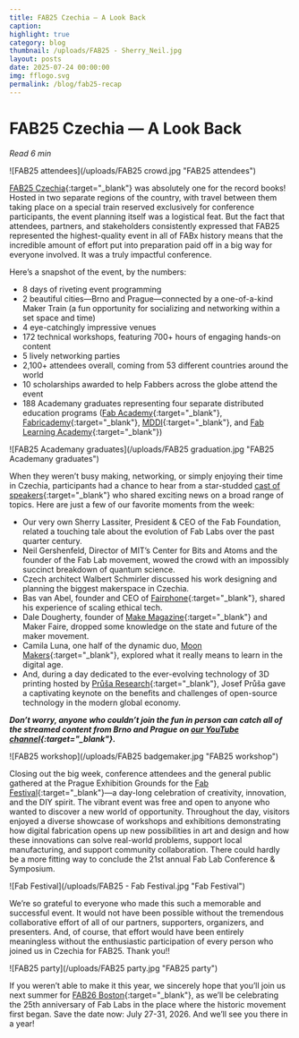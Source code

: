 ```yaml
---
title: FAB25 Czechia — A Look Back
caption: 
highlight: true
category: blog
thumbnail: /uploads/FAB25 - Sherry_Neil.jpg
layout: posts
date: 2025-07-24 00:00:00
img: fflogo.svg
permalink: /blog/fab25-recap
---
```


# FAB25 Czechia — A Look Back

*Read 6 min*

![FAB25 attendees](/uploads/FAB25 crowd.jpg "FAB25 attendees") 

[FAB25 Czechia](https://fab25.fabevent.org/){:target="_blank"} was absolutely one for the record books! Hosted in two separate regions of the country, with travel between them taking place on a special train reserved exclusively for conference participants, the event planning itself was a logistical feat. But the fact that attendees, partners, and stakeholders consistently expressed that FAB25 represented the highest-quality event in all of FABx history means that the incredible amount of effort put into preparation paid off in a big way for everyone involved. It was a truly impactful conference.  

Here’s a snapshot of the event, by the numbers:
- 8 days of riveting event programming
- 2 beautiful cities—Brno and Prague—connected by a one-of-a-kind Maker Train (a fun opportunity for socializing and networking within a set space and time)
- 4 eye-catchingly impressive venues
- 172 technical workshops, featuring 700+ hours of engaging hands-on content
- 5 lively networking parties
- 2,100+ attendees overall, coming from 53 different countries around the world
- 10 scholarships awarded to help Fabbers across the globe attend the event
- 188 Academany graduates representing four separate distributed education programs ([Fab Academy](https://fabacademy.org/){:target="_blank"}, [Fabricademy](https://textile-academy.org/){:target="_blank"}, [MDDI](https://fab.city/learning-programs/master-in-distributed-design-innovation/){:target="_blank"}, and [Fab Learning Academy](https://fla.academany.org/){:target="_blank"})

![FAB25 Academany graduates](/uploads/FAB25 graduation.jpg "FAB25 Academany graduates")

When they weren’t busy making, networking, or simply enjoying their time in Czechia, participants had a chance to hear from a star-studded [cast of speakers](https://fab25.fabevent.org/#speakers){:target="_blank"} who shared exciting news on a broad range of topics. Here are just a few of our favorite moments from the week:
- Our very own Sherry Lassiter, President & CEO of the Fab Foundation, related a touching tale about the evolution of Fab Labs over the past quarter century.
- Neil Gershenfeld, Director of MIT’s Center for Bits and Atoms and the founder of the Fab Lab movement, wowed the crowd with an impossibly succinct breakdown of quantum science.
- Czech architect Walbert Schmirler discussed his work designing and planning the biggest makerspace in Czechia.
- Bas van Abel, founder and CEO of [Fairphone](https://www.fairphone.com/nl){:target="_blank"}, shared his experience of scaling ethical tech.
- Dale Dougherty, founder of [Make Magazine](https://makezine.com/){:target="_blank"} and Maker Faire, dropped some knowledge on the state and future of the maker movement.
- Camila Luna, one half of the dynamic duo, [Moon Makers](https://moonmakers.org/){:target="_blank"}, explored what it really means to learn in the digital age.
- And, during a day dedicated to the ever-evolving technology of 3D printing hosted by [Průša Research](https://www.prusa3d.com/cs/){:target="_blank"}, Josef Průša gave a captivating keynote on the benefits and challenges of open-source technology in the modern global economy.

***Don’t worry, anyone who couldn’t join the fun in person can catch all of the streamed content from Brno and Prague on [our YouTube channel](https://www.youtube.com/playlist?list=PLLgC0nB1k-MOLRdso28eTYuO3BMxYIBMf){:target="_blank"}.***

![FAB25 workshop](/uploads/FAB25 badgemaker.jpg "FAB25 workshop")

Closing out the big week, conference attendees and the general public gathered at the Prague Exhibition Grounds for the [Fab Festival](https://fabfestival.cz/){:target="_blank"}—a day-long celebration of creativity, innovation, and the DIY spirit. The vibrant event was free and open to anyone who wanted to discover a new world of opportunity. Throughout the day, visitors enjoyed a diverse showcase of workshops and exhibitions demonstrating how digital fabrication opens up new possibilities in art and design and how these innovations can solve real-world problems, support local manufacturing, and support community collaboration. There could hardly be a more fitting way to conclude the 21st annual Fab Lab Conference & Symposium.

![Fab Festival](/uploads/FAB25 - Fab Festival.jpg "Fab Festival")

We’re so grateful to everyone who made this such a memorable and successful event. It would not have been possible without the tremendous collaborative effort of all of our partners, supporters, organizers, and presenters. And, of course, that effort would have been entirely meaningless without the enthusiastic participation of every person who joined us in Czechia for FAB25. Thank you!!

![FAB25 party](/uploads/FAB25 party.jpg "FAB25 party")

If you weren’t able to make it this year, we sincerely hope that you’ll join us next summer for [FAB26 Boston](https://fab26.fabevent.org/){:target="_blank"}, as we’ll be celebrating the 25th anniversary of Fab Labs in the place where the historic movement first began. Save the date now: July 27-31, 2026. And we’ll see you there in a year! 
